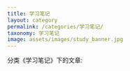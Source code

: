 ```yaml
---
title: 学习笔记
layout: category
permalink: /categories/学习笔记/
taxonomy: 学习笔记
image: assets/images/study_banner.jpg
---
```


分类《学习笔记》下的文章: